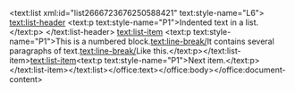<text:list xml:id="list2666723676250588421" text:style-name="L6">
<text:list-header>
<text:p text:style-name="P1">Indented text in a list.</text:p>
</text:list-header>
<text:list-item>
<text:p text:style-name="P1">This is a numbered block.<text:line-break/>It contains several paragraphs of text.<text:line-break/>Like this.</text:p></text:list-item><text:list-item><text:p text:style-name="P1">Next item.</text:p></text:list-item></text:list></office:text></office:body></office:document-content>